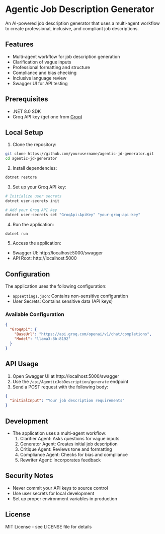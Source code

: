 # Agentic Job Description Generator

An AI-powered job description generator that uses a multi-agent workflow to create professional, inclusive, and compliant job descriptions.

## Features

- Multi-agent workflow for job description generation
- Clarification of vague inputs
- Professional formatting and structure
- Compliance and bias checking
- Inclusive language review
- Swagger UI for API testing

## Prerequisites

- .NET 8.0 SDK
- Groq API key (get one from [Groq](https://console.groq.com))

## Local Setup

1. Clone the repository:
```bash
git clone https://github.com/yourusername/agentic-jd-generator.git
cd agentic-jd-generator
```

2. Install dependencies:
```bash
dotnet restore
```

3. Set up your Groq API key:
```bash
# Initialize user secrets
dotnet user-secrets init

# Add your Groq API key
dotnet user-secrets set "GroqApi:ApiKey" "your-groq-api-key"
```

4. Run the application:
```bash
dotnet run
```

5. Access the application:
- Swagger UI: http://localhost:5000/swagger
- API Root: http://localhost:5000

## Configuration

The application uses the following configuration:

- `appsettings.json`: Contains non-sensitive configuration
- User Secrets: Contains sensitive data (API keys)

### Available Configuration

```json
{
  "GroqApi": {
    "BaseUrl": "https://api.groq.com/openai/v1/chat/completions",
    "Model": "llama3-8b-8192"
  }
}
```

## API Usage

1. Open Swagger UI at http://localhost:5000/swagger
2. Use the `/api/AgenticJobDescription/generate` endpoint
3. Send a POST request with the following body:
```json
{
  "initialInput": "Your job description requirements"
}
```

## Development

- The application uses a multi-agent workflow:
  1. Clarifier Agent: Asks questions for vague inputs
  2. Generator Agent: Creates initial job description
  3. Critique Agent: Reviews tone and formatting
  4. Compliance Agent: Checks for bias and compliance
  5. Rewriter Agent: Incorporates feedback

## Security Notes

- Never commit your API keys to source control
- Use user secrets for local development
- Set up proper environment variables in production

## License

MIT License - see LICENSE file for details